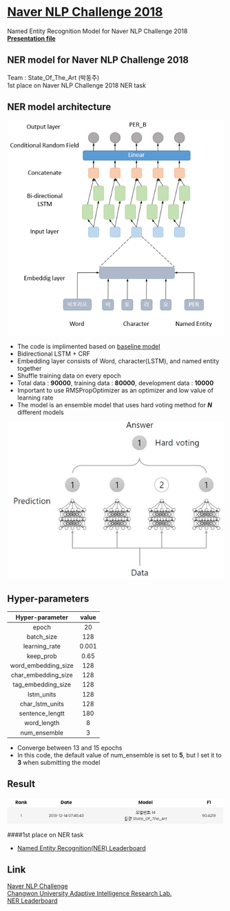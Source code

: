 # [Naver NLP Challenge 2018](https://github.com/naver/nlp-challenge)
Named Entity Recognition Model for Naver NLP Challenge 2018  
__[Presentation file](asset/nlp_challenge.pdf)__

## NER model for Naver NLP Challenge 2018
Team : State_Of_The_Art (박동주)  
1st place on Naver NLP Challenge 2018 NER task  

## NER model architecture
![model](asset/model.PNG)  

* The code is implimented based on [baseline model](https://github.com/naver/nlp-challenge/tree/master/missions/ner)
* Bidirectional LSTM + CRF
* Embedding layer consists of Word, character(LSTM), and named entity together
* Shuffle training data on every epoch
* Total data : __90000__, training data : __80000__, development data : __10000__
* Important to use RMSPropOptimizer as an optimizer and low value of learning rate 
* The model is an ensemble model that uses hard voting method for ___N___ different models  


![ensemble](asset/ensemble.PNG)
## Hyper-parameters
Hyper-parameter|value
:---------------:|:-----:
epoch |20
batch_size|128
learning_rate|0.001
keep_prob|0.65
word_embedding_size|128
char_embedding_size|128
tag_embedding_size|128
lstm_units|128
char_lstm_units|128
sentence_lengtt|180
word_length|8
num_ensemble|3

- Converge between 13 and 15 epochs  
- In this code, the default value of num_ensemble is set to __5__, but I set it to __3__ when submitting the model


## Result
![leaderboard](asset/leaderboard.PNG)

####1st place on NER task
- [Named Entity Recognition(NER) Leaderboard](http://air.changwon.ac.kr/?page_id=10)

## Link
[Naver NLP Challenge](https://github.com/naver/nlp-challenge)  
[Changwon University Adaptive Intelligence Research Lab.](http://air.changwon.ac.kr/)  
[NER Leaderboard](http://air.changwon.ac.kr/?page_id=10)  
